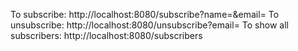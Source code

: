 To subscribe: http://localhost:8080/subscribe?name=<User Name>&email=<User Email>
To unsubscribe: http://localhost:8080/unsubscribe?email=<User Email>
To show all subscribers: http://localhost:8080/subscribers
